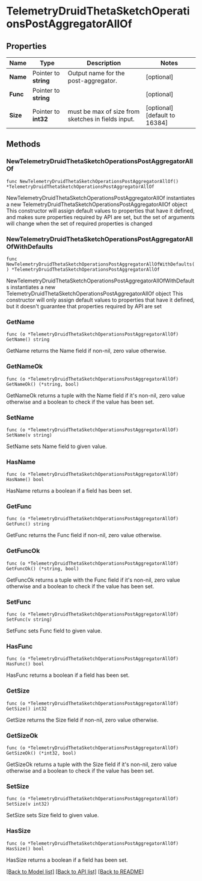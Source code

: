 # TelemetryDruidThetaSketchOperationsPostAggregatorAllOf

## Properties

Name | Type | Description | Notes
------------ | ------------- | ------------- | -------------
**Name** | Pointer to **string** | Output name for the post-aggregator. | [optional] 
**Func** | Pointer to **string** |  | [optional] 
**Size** | Pointer to **int32** | must be max of size from sketches in fields input. | [optional] [default to 16384]

## Methods

### NewTelemetryDruidThetaSketchOperationsPostAggregatorAllOf

`func NewTelemetryDruidThetaSketchOperationsPostAggregatorAllOf() *TelemetryDruidThetaSketchOperationsPostAggregatorAllOf`

NewTelemetryDruidThetaSketchOperationsPostAggregatorAllOf instantiates a new TelemetryDruidThetaSketchOperationsPostAggregatorAllOf object
This constructor will assign default values to properties that have it defined,
and makes sure properties required by API are set, but the set of arguments
will change when the set of required properties is changed

### NewTelemetryDruidThetaSketchOperationsPostAggregatorAllOfWithDefaults

`func NewTelemetryDruidThetaSketchOperationsPostAggregatorAllOfWithDefaults() *TelemetryDruidThetaSketchOperationsPostAggregatorAllOf`

NewTelemetryDruidThetaSketchOperationsPostAggregatorAllOfWithDefaults instantiates a new TelemetryDruidThetaSketchOperationsPostAggregatorAllOf object
This constructor will only assign default values to properties that have it defined,
but it doesn't guarantee that properties required by API are set

### GetName

`func (o *TelemetryDruidThetaSketchOperationsPostAggregatorAllOf) GetName() string`

GetName returns the Name field if non-nil, zero value otherwise.

### GetNameOk

`func (o *TelemetryDruidThetaSketchOperationsPostAggregatorAllOf) GetNameOk() (*string, bool)`

GetNameOk returns a tuple with the Name field if it's non-nil, zero value otherwise
and a boolean to check if the value has been set.

### SetName

`func (o *TelemetryDruidThetaSketchOperationsPostAggregatorAllOf) SetName(v string)`

SetName sets Name field to given value.

### HasName

`func (o *TelemetryDruidThetaSketchOperationsPostAggregatorAllOf) HasName() bool`

HasName returns a boolean if a field has been set.

### GetFunc

`func (o *TelemetryDruidThetaSketchOperationsPostAggregatorAllOf) GetFunc() string`

GetFunc returns the Func field if non-nil, zero value otherwise.

### GetFuncOk

`func (o *TelemetryDruidThetaSketchOperationsPostAggregatorAllOf) GetFuncOk() (*string, bool)`

GetFuncOk returns a tuple with the Func field if it's non-nil, zero value otherwise
and a boolean to check if the value has been set.

### SetFunc

`func (o *TelemetryDruidThetaSketchOperationsPostAggregatorAllOf) SetFunc(v string)`

SetFunc sets Func field to given value.

### HasFunc

`func (o *TelemetryDruidThetaSketchOperationsPostAggregatorAllOf) HasFunc() bool`

HasFunc returns a boolean if a field has been set.

### GetSize

`func (o *TelemetryDruidThetaSketchOperationsPostAggregatorAllOf) GetSize() int32`

GetSize returns the Size field if non-nil, zero value otherwise.

### GetSizeOk

`func (o *TelemetryDruidThetaSketchOperationsPostAggregatorAllOf) GetSizeOk() (*int32, bool)`

GetSizeOk returns a tuple with the Size field if it's non-nil, zero value otherwise
and a boolean to check if the value has been set.

### SetSize

`func (o *TelemetryDruidThetaSketchOperationsPostAggregatorAllOf) SetSize(v int32)`

SetSize sets Size field to given value.

### HasSize

`func (o *TelemetryDruidThetaSketchOperationsPostAggregatorAllOf) HasSize() bool`

HasSize returns a boolean if a field has been set.


[[Back to Model list]](../README.md#documentation-for-models) [[Back to API list]](../README.md#documentation-for-api-endpoints) [[Back to README]](../README.md)



